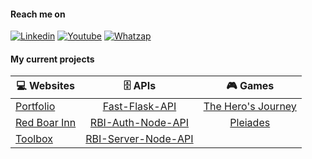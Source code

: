 #### Reach me on
[![Linkedin](https://img.shields.io/badge/LinkedIn-white?style=for-the-badge&logo=linkedin&logoColor=blue)](https://www.linkedin.com/in/fernando-de-alvarenga-medeiros/)
[![Youtube](https://img.shields.io/badge/Youtube-white?style=for-the-badge&logo=youtube&logoColor=red)](https://www.youtube.com/channel/UC4DtvxaUeEZHmqafh5mSOLg)
[![Whatzap](https://img.shields.io/badge/WhatsApp-white?style=for-the-badge&logo=whatsapp&logoColor=green)](https://wa.me/5521965858952?text=linkGithub)


#### My current projects

| 💻 **Websites**  |  🗄️ **APIs**  |  🎮 **Games**
| ----- | :-----: | :-----:
| [Portfolio](https://github.com/Fernando-Medeiros/portfolio-vue) | [Fast-Flask-API](https://github.com/Fernando-Medeiros/Fast-Flask-API) | [The Hero's Journey](https://github.com/Fernando-Medeiros/The-Hero-Journey)
| [Red Boar Inn](https://app-redboarinn.herokuapp.com/) | [RBI-Auth-Node-API](https://github.com/Fernando-Medeiros/RBI-Auth-Node-API) | [Pleiades](https://github.com/Fernando-Medeiros/Pleiades)
| [Toolbox](https://my--toolbox.herokuapp.com/) | [RBI-Server-Node-API](https://github.com/Fernando-Medeiros/RBI-Server-Node-API)
